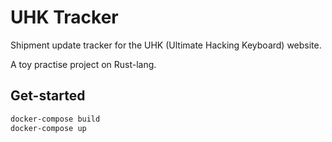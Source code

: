 # UHK Tracker

Shipment update tracker for the UHK (Ultimate Hacking Keyboard) website.

A toy practise project on Rust-lang.

## Get-started

```bash
docker-compose build
docker-compose up
```
